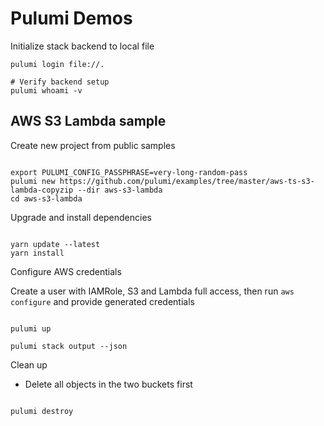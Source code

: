 # Pulumi Demos

Initialize stack backend to local file

```shell
pulumi login file://.

# Verify backend setup
pulumi whoami -v
```

## AWS S3 Lambda sample

Create new project from public samples

```shell

export PULUMI_CONFIG_PASSPHRASE=very-long-random-pass
pulumi new https://github.com/pulumi/examples/tree/master/aws-ts-s3-lambda-copyzip --dir aws-s3-lambda
cd aws-s3-lambda

```

Upgrade and install dependencies

```shell

yarn update --latest
yarn install

```

Configure AWS credentials

Create a user with IAMRole, S3 and Lambda full access, then run `aws configure` and provide generated credentials

```shell

pulumi up

pulumi stack output --json

```

Clean up

- Delete all objects in the two buckets first

```shell

pulumi destroy

```